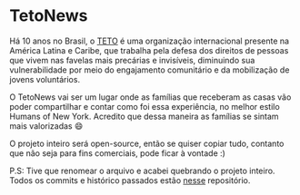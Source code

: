 # TetoNews

Há 10 anos no Brasil, o [TETO](http://www.techo.org/paises/brasil/teto/o-que-e-teto/) é uma organização internacional presente na América Latina e Caribe, que trabalha pela defesa dos direitos de pessoas que vivem nas favelas mais precárias e invisíveis, diminuindo sua vulnerabilidade por meio do engajamento comunitário e da mobilização de jovens voluntários.

O TetoNews vai ser um lugar onde as famílias que receberam as casas vão poder compartilhar e contar como foi essa experiência, no melhor estilo Humans of New York. Acredito que dessa maneira as famílias se sintam mais valorizadas :smile:

O projeto inteiro será open-source, então se quiser copiar tudo, contanto que não seja para fins comerciais, pode ficar à vontade :)

P.S: Tive que renomear o arquivo e acabei quebrando o projeto inteiro. Todos os commits e histórico passados estão [nesse](https://github.com/fernandomarins/teto-feed) repositório.
